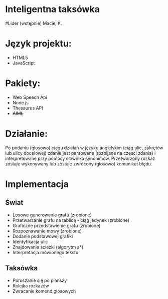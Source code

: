 Inteligentna taksówka
===========
#Lider (wstępnie)
Maciej K.

# Język projektu:
- HTML5
- JavaScript

# Pakiety:
- Web Speech Api
- Node.js
- Thesaurus API
- ~~AIML~~

# Działanie:
Po podaniu (głosowo) ciągu działań w języku angielskim (ciąg ulic, zakrętów lub ulicy docelowej) zdanie jest parsowane
(rozbijane na częsci zdania) i interpretowane przy pomocy słownika synonimów.
Przetworzony rozkaz zostaje wykonywany lub zostaje zwrócony (głosowo) komunikat błędu.  



# Implementacja

## Świat
- Losowe generowanie grafu (zrobione)
- Przetwarzanie grafu na tablicę - ciąg jedynek (zrobione)
- Graficzne przedstawienie grafu (zrobione)
- Rozpoznawanie mowy (zrobione)
- Dodanie podstawowej grafiki
- Identyfikacja ulic
- Znajdowanie ścieżki (algorytm a*)
- Interpretacja mówionego tekstu

## Taksówka
- Poruszanie się po planszy
- Kolejka rozkazów
- Zwracanie komend głosowych


